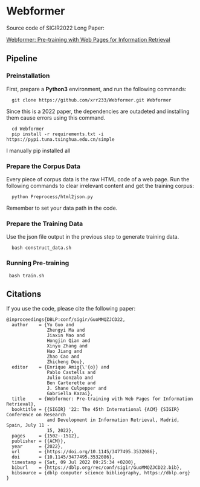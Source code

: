 # Webformer
Source code of SIGIR2022 Long Paper:

[Webformer: Pre-training with Web Pages for Information Retrieval](https://dl.acm.org/doi/abs/10.1145/3477495.3532086)

## Pipeline

### Preinstallation
First, prepare a **Python3** environment, and run the following commands:
```
  git clone https://github.com/xrr233/Webformer.git Webformer
```

Since this is a 2022 paper, the dependencies are outadeted and installing them cause errors using this command.

```
  cd Webformer
  pip install -r requirements.txt -i https://pypi.tuna.tsinghua.edu.cn/simple
```

I manually pip installed all

### Prepare the Corpus Data
Every piece of corpus data is the raw HTML code of a web page.
Run the following commands to clear irrelevant content and get the training corpus:
```
  python Preprocess/html2json.py 
```
Remember to set your data path in the code.

### Prepare the Training Data
Use the json file output in the previous step to generate training data.
```
  bash construct_data.sh
```

### Running Pre-training

```
 bash train.sh
```

## Citations
If you use the code, please cite the following paper:  

```
@inproceedings{DBLP:conf/sigir/GuoMMQZJCD22,
  author    = {Yu Guo and
               Zhengyi Ma and
               Jiaxin Mao and
               Hongjin Qian and
               Xinyu Zhang and
               Hao Jiang and
               Zhao Cao and
               Zhicheng Dou},
  editor    = {Enrique Amig{\'{o}} and
               Pablo Castells and
               Julio Gonzalo and
               Ben Carterette and
               J. Shane Culpepper and
               Gabriella Kazai},
  title     = {Webformer: Pre-training with Web Pages for Information Retrieval},
  booktitle = {{SIGIR} '22: The 45th International {ACM} {SIGIR} Conference on Research
               and Development in Information Retrieval, Madrid, Spain, July 11 -
               15, 2022},
  pages     = {1502--1512},
  publisher = {{ACM}},
  year      = {2022},
  url       = {https://doi.org/10.1145/3477495.3532086},
  doi       = {10.1145/3477495.3532086},
  timestamp = {Sat, 09 Jul 2022 09:25:34 +0200},
  biburl    = {https://dblp.org/rec/conf/sigir/GuoMMQZJCD22.bib},
  bibsource = {dblp computer science bibliography, https://dblp.org}
}


```

